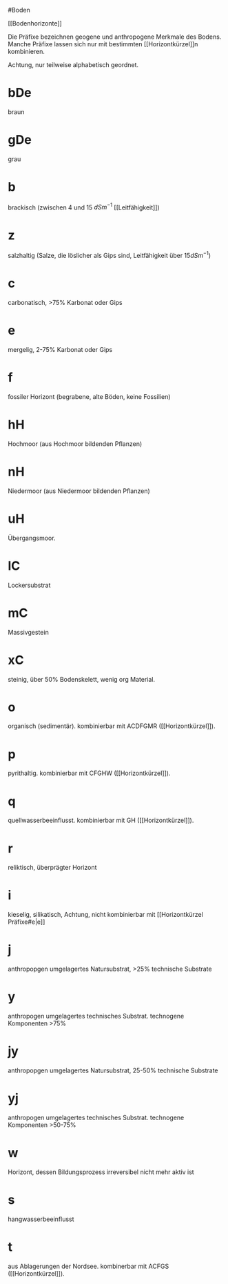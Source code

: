 #Boden 

[[Bodenhorizonte]]

Die Präfixe bezeichnen geogene und anthropogene Merkmale des Bodens. Manche Präfixe lassen sich nur mit bestimmten [[Horizontkürzel]]n kombinieren. 

Achtung, nur teilweise alphabetisch geordnet.

# bDe

braun

# gDe

grau

# b

brackisch (zwischen 4 und 15 $dSm^{-1}$ [[Leitfähigkeit]])

# z

salzhaltig (Salze, die löslicher als Gips sind, Leitfähigkeit über 15$dSm^{-1}$)

# c

carbonatisch, >75% Karbonat oder Gips

# e

mergelig, 2-75% Karbonat oder Gips

# f

fossiler Horizont (begrabene, alte Böden, keine Fossilien)

# hH

Hochmoor (aus Hochmoor bildenden Pflanzen)

# nH

Niedermoor (aus Niedermoor bildenden Pflanzen)

# uH

Übergangsmoor.


# lC

Lockersubstrat

# mC

Massivgestein

# xC

steinig, über 50% Bodenskelett, wenig org Material.

# o

organisch (sedimentär). kombinierbar mit ACDFGMR ([[Horizontkürzel]]).

# p

pyrithaltig. kombinierbar mit CFGHW ([[Horizontkürzel]]).

# q

quellwasserbeeinflusst. kombinierbar mit GH ([[Horizontkürzel]]).

# r

reliktisch, überprägter Horizont

# i

kieselig, silikatisch, Achtung, nicht kombinierbar mit [[Horizontkürzel Präfixe#e|e]]

# j

anthropopgen umgelagertes Natursubstrat, >25% technische Substrate

# y

anthropogen umgelagertes technisches Substrat. technogene Komponenten >75%


# jy

anthropopgen umgelagertes Natursubstrat, 25-50% technische Substrate

# yj

anthropogen umgelagertes technisches Substrat. technogene Komponenten >50-75%


# w 

Horizont, dessen Bildungsprozess irreversibel nicht mehr aktiv ist

# s

hangwasserbeeinflusst

# t

aus Ablagerungen der Nordsee. kombinerbar mit ACFGS ([[Horizontkürzel]]).
